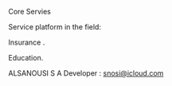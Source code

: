 Core Servies

Service platform in the field:

Insurance .

Education.


ALSANOUSI S A 
Developer : snosi@icloud.com
